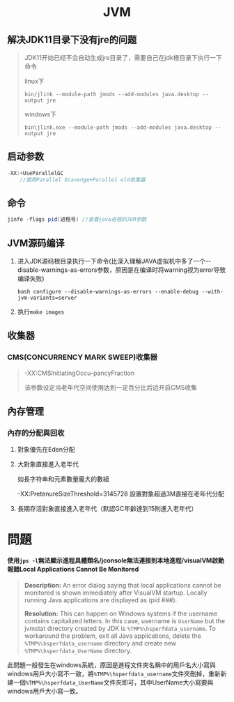 <h1 align="center">JVM</h1>

## 解决JDK11目录下没有jre的问题

> JDK11开始已经不会自动生成jre目录了，需要自己在jdk根目录下执行一下命令
>
> linux下
>
> `bin/jlink --module-path jmods --add-modules java.desktop --output jre`
>
> windows下
>
> `bin\jlink.exe --module-path jmods --add-modules java.desktop --output jre`



## 启动参数

```java
-XX:+UseParallelGC
    //使用Parallel Scavenge+Parallel old收集器
```



## 命令

```java
jinfo -flags pid(进程号) //查看java进程的JVM参数
```



## JVM源码编译

1. 进入JDK源码根目录执行一下命令(比深入理解JAVA虚拟机中多了一个--disable-warnings-as-errors参数，原因是在编译时将warning视为error导致编译失败)

   `bash configure --disable-warnings-as-errors --enable-debug --with-jvm-variants=server`

2. 执行`make images`



## 收集器

### CMS(CONCURRENCY MARK SWEEP)收集器

> -XX:CMSInitiatingOccu-pancyFraction  
>
> 该参数设定当老年代空间使用达到一定百分比后边开启CMS收集



## 內存管理

### 內存的分配與回收

1. 對象優先在Eden分配

2. 大對象直接進入老年代

   如長字符串和元素數量龐大的數組

   -XX:PretenureSizeThreshold=3145728  設置對象超過3M直接在老年代分配

   

3. 長期存活對象直接進入老年代（默認GC年齡達到15則進入老年代）



# 問題

#### 使用`jps -l`無法顯示進程具體類名/jconsole無法連接到本地進程/visualVM啟動報錯Local Applications Cannot Be Monitored

> **Description:** An error dialog saying that local applications cannot be monitored is shown immediately after VisualVM startup. Locally running Java applications are displayed as <Unknown Application> (pid ###).
>
> **Resolution:** This can happen on Windows systems if the username contains capitalized letters. In this case, username is `UserName` but the jvmstat directory created by JDK is `%TMP%\hsperfdata_username`. To workaround the problem, exit all Java applications, delete the `%TMP%\hsperfdata_username` directory and create new `%TMP%\hsperfdata_UserName` directory.

此問題一般發生在windows系統，原因是進程文件夾名稱中的用戶名大小寫與windows用戶大小寫不一致，將`%TMP%\hsperfdata_username`文件夾刪掉，重新新建一個`%TMP%\hsperfdata_UserName`文件夾即可，其中UserName大小寫要與windows用戶大小寫一致。
